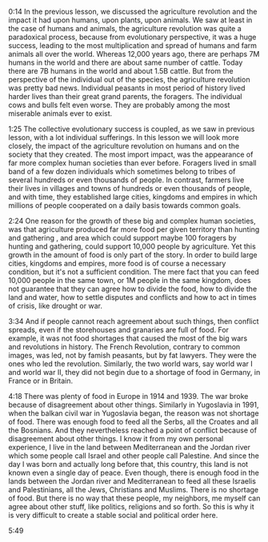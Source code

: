 0:14
In the previous lesson, we discussed the agriculture revolution and the impact
it had upon humans, upon plants, upon animals. We saw at least in the case of
humans and animals, the agriculture revolution was quite a paradoxical process,
because from evolutionary perspective, it was a huge success, leading to the most
multiplication and spread of humans and farm animals all over the world. Whereas
12,000 years ago, there are perhaps 7M humans in the world and there are about
same number of cattle. Today there are 7B humans in the world and about 1.5B
cattle. But from the perspective of the individual out of the species, the
agriculture revolution was pretty bad news. Individual peasants in most period of
history lived harder lives than their great grand parents, the foragers. The individual
cows and bulls felt even worse. They are probably among the most miserable animals
ever to exist.

1:25
The collective evolutionary success is coupled, as we saw in previous lesson, with
a lot individual sufferings. In this lesson we will look more closely, the impact
of the agriculture revolution on humans and on the society that they created. The
most import impact, was the appearance of far more complex human societies than
ever before. Foragers lived in small band of a few dozen individuals which sometimes
belong to tribes of several hundreds or even thousands of people. In contrast,
farmers live their lives in villages and towns of hundreds or even thousands of people,
and with time, they established large cities, kingdoms and empires in which millions
of people cooperated on a daily basis towards common goals.

2:24
One reason for the growth of these big and complex human societies, was that
agriculture produced far more food per given territory than hunting and gathering
, and area which could support maybe 100 foragers by hunting and gathering, could
support 10,000 people by agriculture. Yet this growth in the amount of food is
only part of the story. In order to build large cities, kingdoms and empires, more
food is of course a necessary condition, but it's not a sufficient condition. The
mere fact that you can feed 10,000 people in the same town, or 1M people in the
same kingdom, does not guarantee that they can agree how to divide the food, how
to divide the land and water, how to settle disputes and conflicts and how to act
in times of crisis, like drought or war.

3:34
And if people cannot reach agreement about such things, then conflict spreads,
even if the storehouses and granaries are full of food. For example, it was not
food shortages that caused the most of the big wars and revolutions in history.
The French Revolution, contrary to common images, was led, not by famish peasants,
but by fat lawyers. They were the ones who led the revolution. Similarly, the two
world wars, say world war I and world war II, they did not begin due to a shortage
of food in Germany, in France or in Britain.

4:18
There was plenty of food in Europe in 1914 and 1939. The war broke because of
disagreement about other things. Similarly in Yugoslavia in 1991, when the balkan
civil war in Yugoslavia began, the reason was not shortage of food. There was
enough food to feed all the Serbs, all the Croates and all the Bosnians. And
they nevertheless reached a point of conflict because of disagreement about other
things. I know it from my own personal experience, I live in the land between
Mediterranean and the Jordan river which some people call Israel and other people
call Palestine. And since the day I was born and actually long before that, this
country, this land is not known even a single day of peace. Even though, there
is enough food in the lands between the Jordan river and Mediterranean to feed
all these Israelis and Palestinians, all the Jews, Christians and Muslims. There
is no shortage of food. But there is no way that these people, my neighbors, me
myself can agree about other stuff, like politics, religions and so forth. So
this is why it is very difficult to create a stable social and political order
here.

5:49
